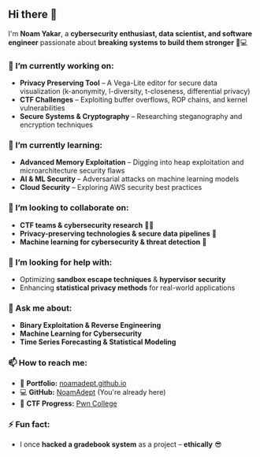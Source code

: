 
## Hi there 👋  

I'm **Noam Yakar**, a **cybersecurity enthusiast, data scientist, and software engineer** passionate about **breaking systems to build them stronger** 🔐💻  

### 🔭 I’m currently working on:  
- **Privacy Preserving Tool** – A Vega-Lite editor for secure data visualization (k-anonymity, l-diversity, t-closeness, differential privacy)  
- **CTF Challenges** – Exploiting buffer overflows, ROP chains, and kernel vulnerabilities  
- **Secure Systems & Cryptography** – Researching steganography and encryption techniques  

### 🌱 I’m currently learning:  
- **Advanced Memory Exploitation** – Digging into heap exploitation and microarchitecture security flaws  
- **AI & ML Security** – Adversarial attacks on machine learning models  
- **Cloud Security** – Exploring AWS security best practices  

### 👯 I’m looking to collaborate on:  
- **CTF teams & cybersecurity research** 🕵️‍♂️  
- **Privacy-preserving technologies & secure data pipelines** 🔏  
- **Machine learning for cybersecurity & threat detection** 🤖  

### 🤔 I’m looking for help with:  
- Optimizing **sandbox escape techniques** & **hypervisor security**  
- Enhancing **statistical privacy methods** for real-world applications  

### 💬 Ask me about:  
- **Binary Exploitation & Reverse Engineering**  
- **Machine Learning for Cybersecurity**  
- **Time Series Forecasting & Statistical Modeling**  

### 📫 How to reach me:  
- 📜 **Portfolio:** [noamadept.github.io](https://noamadept.github.io/noamPortfolio.github.io/)  
- 💻 **GitHub:** [NoamAdept](https://github.com/NoamAdept)   (You're already here)
- 🔐 **CTF Progress:** [Pwn College](https://pwn.college/cse466-f2024/)  

### ⚡ Fun fact:  
- I once **hacked a gradebook system** as a project – **ethically** 😎  
